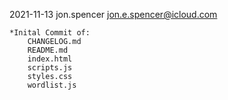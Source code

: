 2021-11-13 jon.spencer	jon.e.spencer@icloud.com

	*Inital Commit of:
	    CHANGELOG.md
	    README.md
	    index.html
	    scripts.js
	    styles.css
	    wordlist.js